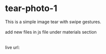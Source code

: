 # tear-photo-1
This is a simple image tear with swipe gestures.
<br>
<br>
add new files in js file under materials section
<br>
<br>
<br>
live url: 
